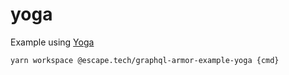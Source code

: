 # yoga

Example using [Yoga](https://www.graphql-yoga.com/)

```bash
yarn workspace @escape.tech/graphql-armor-example-yoga {cmd}
```
